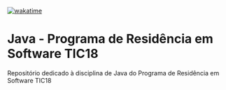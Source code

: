 [![wakatime](https://wakatime.com/badge/user/77d5a9d1-1dec-406f-8da2-8e73485e005d/project/018bc104-0675-41bd-aa5a-172e2ee78bce.svg)](https://wakatime.com/badge/user/77d5a9d1-1dec-406f-8da2-8e73485e005d/project/018bc104-0675-41bd-aa5a-172e2ee78bce)

# Java - Programa de Residência em Software TIC18

Repositório dedicado à disciplina de Java do Programa de Residência em Software TIC18